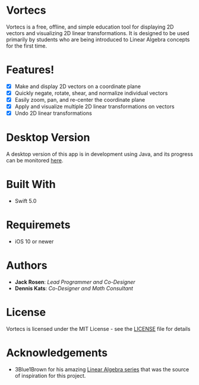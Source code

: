 # Vortecs

Vortecs is a free, offline, and simple education tool for displaying 2D vectors and visualizing 2D linear transformations. It is designed to be used primarily by students who are being introduced to Linear Algebra concepts for the first time.

# Features!
  - [x] Make and display 2D vectors on a coordinate plane
  - [x] Quickly negate, rotate, shear, and normalize individual vectors
  - [x] Easily zoom, pan, and re-center the coordinate plane
  - [x] Apply and visualize multiple 2D linear transformations on vectors
  - [x] Undo 2D linear transformations
 
# Desktop Version
A desktop version of this app is in development using Java, and its progress can be monitored [here](https://github.com/denk0403/Grapher-2.0).

# Built With
- Swift 5.0

# Requiremets 
- iOS 10 or newer

# Authors
- **Jack Rosen**: *Lead Programmer and Co-Designer*
- **Dennis Kats**: *Co-Designer and Math Consultant*

# License
Vortecs is licensed under the MIT License - see the [LICENSE](https://raw.githubusercontent.com/jrosen081/Vector/master/LICENSE) file for details

# Acknowledgements
- 3Blue1Brown for his amazing [Linear Algebra series](https://www.youtube.com/watch?v=fNk_zzaMoSs&list=PLZHQObOWTQDPD3MizzM2xVFitgF8hE_ab) that was the source of inspiration for this project.



